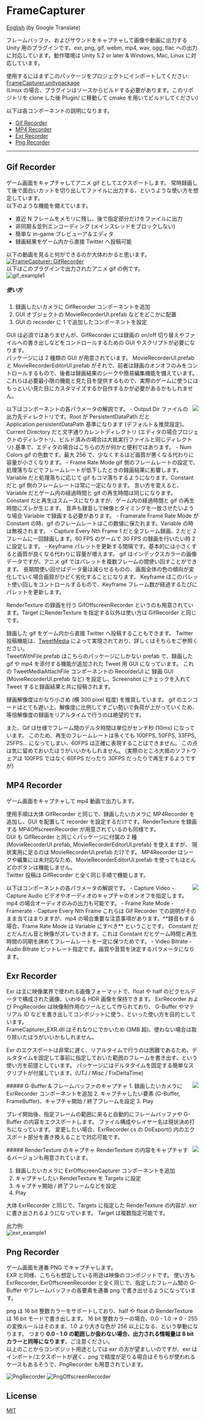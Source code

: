 
# FrameCapturer
[English](https://translate.google.com/translate?sl=ja&tl=en&u=https://github.com/unity3d-jp/FrameCapturer/) (by Google Translate)

フレームバッファ、およびサウンドをキャプチャして画像や動画に出力する Unity 用のプラグインです。exr, png, gif, webm, mp4, wav, ogg, flac への出力に対応しています。動作環境は Unity 5.2 or later & Windows, Mac, Linux に対応しています。

使用するにはまずこのパッケージをプロジェクトにインポートしてください: [FrameCapturer.unitypackage](https://github.com/unity3d-jp/FrameCapturer/releases/download/20170531/FrameCapturer.unitypackage)   
(Linux の場合、プラグインはソースからビルドする必要があります。このリポジトリを clone した後 Plugin/ に移動して cmake を用いてビルドしてください)

以下は各コンポーネントの説明になります。
- [Gif Recorder](#gif-recorder)
- [MP4 Recorder](#mp4-recorder)
- [Exr Recorder](#exr-recorder)
- [Png Recorder](#png-recorder)

---

## Gif Recorder
ゲーム画面をキャプチャしてアニメ gif としてエクスポートします。
常時録画して後で面白いカットを切り出してファイルに出力する、というような使い方を想定しています。  
以下のような機能を備えています。
- 直近 N フレームをメモリに残し、後で指定部分だけをファイルに出力
- 非同期＆並列エンコーディング (メインスレッドをブロックしない)
- 簡単な in-game プレビューア＆エディタ
- 録画結果をゲーム内から直接 Twitter へ投稿可能

以下の動画を見ると何ができるのか大体わかると思います。  
[![FrameCapturer: GifRecorder](http://img.youtube.com/vi/VRmVIzhxewI/0.jpg)](http://www.youtube.com/watch?v=VRmVIzhxewI)  
以下はこのプラグインで出力されたアニメ gif の例です。  
![gif_example1](Screenshots/gif_example1.gif)  

##### 使い方
1. 録画したいカメラに GifRecorder コンポーネントを追加
2. GUI オブジェクトの MovieRecorderUI.prefab などをどこかに配置
3. GUI の recorder に 1 で追加したコンポーネントを設定

GUI は必須ではありませんが、GifRecorder には録画の on/off 切り替えやファイルへの書き出しなどをコントロールするための GUI やスクリプトが必要になります。  
パッケージには 2 種類の GUI が用意されています。
MovieRecorderUI.prefab と MovieRecorderEditorUI.prefab がそれで、前者は録画のオンオフのみをコントロールするもので、後者は録画結果のシークや簡易編集機能を備えています。  
これらは必要最小限の機能と見た目を提供するもので、実際のゲームに使うにはもっといい見た目にカスタマイズするか自作するかが必要があるかもしれません。

<img align="right" src="Screenshots/GifRecorder.png">
以下はコンポーネントの各パラメータの解説です。
- Output Dir  
  ファイルの出力先ディレクトリです。Root が PersistentDataPath だと Application.persistentDataPath 基準になります (デフォルト＆推奨設定)。
  Current Directory だと文字通りカレントディレクトリ (エディタの場合プロジェクトのディレクトリ、ビルド済みの場合は大抵実行ファイルと同じディレクトリ) 基準で、エディタの場合はこちらの方が何かと便利ではあります。
- Num Colors  
  gif の色数です。最大 256 で、少なくするほど画質が悪くなる代わりに容量が小さくなります。
- Frame Rate Mode  
  gif 側のフレームレートの設定で、処理落ちなどでフレームレートが低下したときの録画結果に影響します。  
  Variable だと処理落ちに応じて gif もコマ落ちするようになります。Constant だと gif 側のフレームレートは常に一定になります。
  言い方を変えると、Variable だとゲーム内の経過時間と gif の再生時間は同じになります。
  Constant だと再生はスムースになりますが、ゲーム内の経過時間と gif の再生時間にズレが生じます。  
  音声も録音して映像とタイミングを一致させたいような場合 Variable で録画する必要があります。
- Framerate  
  Frame Rate Mode が Constant の時、gif のフレームレートはこの数値に保たれます。Variable の時は無視されます。
- Capture Every Nth Frame  
  1 だと全フレーム録画、2 だと 2 フレームに一回録画します。60 FPS のゲームで 30 FPS の録画を行いたい時 2 に設定します。
- Keyframe  
  パレットを更新する間隔です。基本的には小さくすると画質が良くなる代わりに容量が増えます。  
  gif はインデックスカラーの画像データですが、アニメ gif ではパレットを複数フレームの間使い回すことができます。
  長期間使い回せばデータ量は減らせるものの、画面全体の色の傾向が変化していく場合画質がひどく劣化することになります。  
  Keyframe はこのパレット使い回しをコントロールするもので、Keyframe フレーム数が経過するたびにパレットを更新します。

RenderTexture の録画を行う GifOffscreenRecorder というのも用意されています。Target にRenderTexture を指定する以外は使い方は GifRecorder と同じです。

録画した gif をゲーム内から直接 Twitter へ投稿することもできます。
Twitter 投稿機能は、[TweetMedia](https://github.com/unity3d-jp/TweetMedia) によって実現されており、詳しくはそちらをご参照ください。  
TweetWithFile.prefab はこちらのパッケージにしかない prefab で、録画した gif や mp4 を添付する機能が追加された Tweet 用 GUI になっています。
これの TweetMediaAttachFile コンポーネントの RecorderUI に 録画 GUI (MovieRecorderUI.prefab など) を設定し、Screenshot にチェックを入れて Tweet すると録画結果と共に投稿されます。

録画解像度はかなり小さめ (横 300 pixel 程度) を推奨しています。
gif のエンコードはとても遅い上、解像度に比例してすごい勢いで負荷が上がっていくため、等倍解像度の録画をリアルタイムで行うのは絶望的です。  

また、Gif は仕様でフレーム間のデルタ時間は単位がセンチ秒 (10ms) になっています。
このため、再生のフレームレートは多くても 100FPS, 50FPS, 33FPS, 25FPS... になってしまい、60FPS は正確に表現することはできません。
この点は気に留めておいたほうがいいかもしれません。
(実際のところ大抵のソフトウェアは 100FPS ではなく 60FPS だったり 30FPS だったりで再生するようですが)


## MP4 Recorder
ゲーム画面をキャプチャして mp4 動画で出力します。

使用手順は大体 GifRecorder と同じで、録画したいカメラに MP4Recorder を追加し、GUI を配置して recorder を設定するだけです。RenderTexture を録画する MP4OffscreenRecorder が用意されているのも同様です。  
GUI も GifRecorder と同じくパッケージに付属の 2 種 (MovieRecorderUI.prefab, MovieRecorderEditorUI.prefab) を使えますが、
現状実用に足るのは MovieRecorderUI.prefab だけです。
MP4Recorder はシークや編集には未対応なため、MovieRecorderEditorUI.prefab を使ってもほとんどのボタンは機能しません。  
Twitter 投稿は GifRecorder と全く同じ手順で機能します。

<img align="right" src="Screenshots/MP4Recorder.png">
以下はコンポーネントの各パラメータの解説です。
- Capture Video
- Capture Audio  
  ビデオやオーディオのキャプチャのオンオフを指定します。mp4 の場合オーディオのみの出力も可能です。
- Frame Rate Mode  
- Framerate  
- Capture Every Nth Frame  
  これらは Gif Recorder での説明がそのまま当てはまりますが、mp4 の場合重要な注意事項があります。**録音もする場合、Frame Rate Mode は Variable にすべき** ということです。  
  Constant だとだんだん音と映像がズレていきます。これは Constant だとゲーム時間と再生時間の同期を諦めてフレームレートを一定に保つためです。
- Video Bitrate
- Audio Bitrate  
  ビットレート指定です。画質や音質を決定するパラメータになります。  

## Exr Recorder  
Exr は主に映像業界で使われる画像フォーマットで、float や half のピクセルデータで構成された画像、いわゆる HDR 画像を保持できます。
ExrRecorder および PngRecorder は映像制作用のツールとして作られており、
G-Buffer やマテリアル ID などを書き出してコンポジットに使う、といった使い方を目的としています。  
FrameCapturer_EXR.dll はそれなりにでかいため (3MB 超)、使わない場合は取り除いたほうがいいかもしれません。

Exr のエクスポートは非常に遅く、リアルタイムで行うのは困難であるため、デルタタイムを固定して事前に指定しておいた範囲のフレームを書き出す、という使い方を前提としています。
パッケージにはデルタタイムを固定する簡単なスクリプトが付属しています。(UTJ / Misc / FixDeltaTime)

<img align="right" src="Screenshots/ExrRecorder.png">
##### G-Buffer & フレームバッファのキャプチャ
1. 録画したいカメラに ExrRecorder コンポーネントを追加
2. キャプチャしたい要素 (G-Buffer, FrameBuffer)、キャプチャ開始 / 終了フレームを設定
3. Play

プレイ開始後、指定フレームの範囲に来ると自動的にフレームバッファや G-Buffer の内容をエクスポートします。
ファイル構成やレイヤー名は現状決め打ちになっています。
変更したい場合、ExrRecorder.cs の DoExport() 内のエクスポート部分を書き換えることで対応可能です。

<img align="right" src="Screenshots/ExrOffscreenRecorder.png">
##### RenderTexture のキャプチャ
RenderTexture の内容をキャプチャするバージョンも用意されています。

1. 録画したいカメラに ExrOffscreenCapturer コンポーネントを追加  
2. キャプチャしたい RenderTexture を Targets に設定  
3. キャプチャ開始 / 終了フレームなどを設定  
4. Play  

大体 ExrRecorder と同じで、Targets に指定した RenderTexture の内容が .exr に書き出されるようになっています。
Target は複数指定可能です。

出力例:  
![exr_example1](Screenshots/exr_example1.png)


## Png Recorder
ゲーム画面を連番 PNG でキャプチャします。  
EXR と同様、こちらも想定している用途は映像のコンポジットです。
使い方も ExrRecorder, ExrOffscreenRecorder と全く同じで、指定したフレーム間の G-Buffer やフレームバッファの各要素を連番 png で書き出せるようになっています。

png は 16 bit 整数カラーをサポートしており、half や float の RenderTexture は 16 bit モードで書き出します。
16 bit 整数カラーの場合、0.0 - 1.0 -> 0 - 255 の変換ルールはそのまま、1.0 より大きな色が 256 以上になる、という挙動になります。
つまり **0.0 - 1.0 の範囲しか扱わない場合、出力される情報量は 8 bit カラーと同等になります**。ご注意ください。  
以上のことからコンポジット用途としては exr の方が望ましいのですが、exr はインポート/エクスポートが遅く、png で精度が足りる場合はそちらが使われるケースもあるそうで、PngRecorder も用意されています。

![PngRecorder](Screenshots/PngRecorder.png) ![PngOffscreenRecorder](Screenshots/PngOffscreenRecorder.png)

## License
[MIT](LICENSE.txt)
